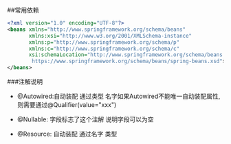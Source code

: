 ##常用依赖
```xml
<?xml version="1.0" encoding="UTF-8"?>
<beans xmlns="http://www.springframework.org/schema/beans"
       xmlns:xsi="http://www.w3.org/2001/XMLSchema-instance"
       xmlns:p="http://www.springframework.org/schema/p"
       xmlns:c="http://www.springframework.org/schema/c"
       xsi:schemaLocation="http://www.springframework.org/schema/beans
        https://www.springframework.org/schema/beans/spring-beans.xsd">
</beans>
```
###注解说明
- @Autowired:自动装配 通过类型  名字如果Autowired不能唯一自动装配属性,则需要通过@Qualifier(value="xxx")

- @Nullable: 字段标志了这个注解 说明字段可以为空
- @Resource: 自动装配 通过名字  类型